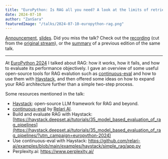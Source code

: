 ```yaml
---
title: "EuroPython: Is RAG all you need? A look at the limits of retrieval augmented generation"
date: 2024-07-10
author: "ZanSara"
featuredImage: "/talks/2024-07-10-europython-rag.png"
---
```


[Announcement](https://ep2024.europython.eu/session/is-rag-all-you-need-a-look-at-the-limits-of-retrieval-augmented-generation), 
[slides](https://drive.google.com/file/d/13OXMLaBQr1I_za7sqVHJWxRj5xFAg7KV/view?usp=sharing).
Did you miss the talk? Check out the [recording](https://drive.google.com/file/d/1OkYQ7WMt63QkdJTU3GIpSxBZmnLfZti6/view?usp=sharing) (cut from the [original stream](https://www.youtube.com/watch?v=tcXmnCJIvFc)),
or the [summary](/posts/2024-04-29-odsc-east-rag-talk-summary) of a previous edition of the same talk.

---

At [EuroPython 2024](https://ep2024.europython.eu/) I talked about RAG: how it works, how it fails, and how to evaluate its performance objectively. I gave an overview of some useful open-source tools for RAG evalution such as [continuous-eval](https://docs.relari.ai/v0.3?utm_campaign=europython-2024) and how to use them with [Haystack](https://haystack.deepset.ai/?utm_campaign=europython-2024), and then offered some ideas on how to expand your RAG architecture further than a simple two-step process.

Some resources mentioned in the talk:

- [Haystack](https://haystack.deepset.ai/?utm_campaign=europython-2024): open-source LLM framework for RAG and beyond.
- [continuous-eval](https://docs.relari.ai/v0.3?utm_campaign=europython-2024) by [Relari AI](https://www.relari.ai/?utm_campaign=europython-2024).
- Build and evaluate RAG with Haystack: [https://haystack.deepset.ai/tutorials/35_model_based_evaluation_of_rag_pipelines](https://haystack.deepset.ai/tutorials/35_model_based_evaluation_of_rag_pipelines/?utm_campaign=europython-2024)
- Use continuous-eval with Haystack: <https://github.com/relari-ai/examples/blob/main/examples/haystack/simple_rag/app.py>
- Perplexity.ai: https://www.perplexity.ai/
